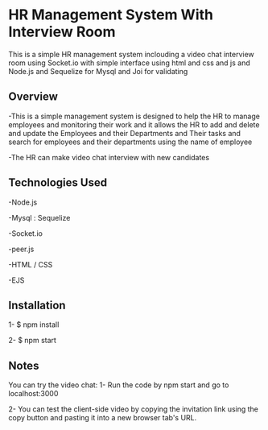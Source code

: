 # HR Management System With Interview Room

This is a simple HR management system inclouding a video chat interview room using Socket.io with simple interface using html and css and js and Node.js and Sequelize for Mysql and Joi for validating

## Overview

-This is a simple management system  is designed to help the HR  to manage employees and monitoring their work 
and it allows the HR to add and delete and update the Employees and their Departments and Their tasks and search for employees and their departments using the name of employee

-The HR can make video chat interview with new candidates 


## Technologies Used

-Node.js

-Mysql : Sequelize

-Socket.io

-peer.js

-HTML / CSS

-EJS




## Installation

1- $ npm install 

2- $ npm start

## Notes

You can try the video chat:
1- Run the code by npm start and go to localhost:3000

2- You can test the client-side video by copying the invitation link using the copy button and pasting it into a new browser tab's URL.
